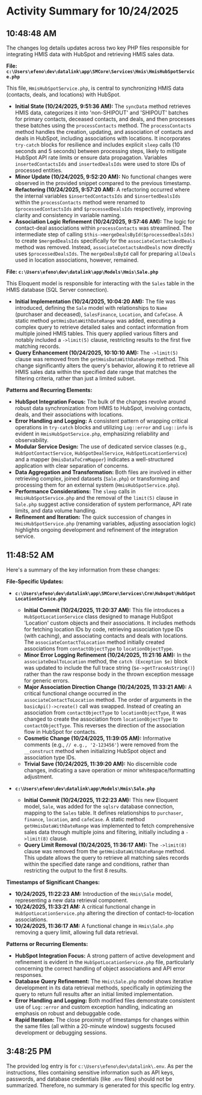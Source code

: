 # Activity Summary for 10/24/2025

## 10:48:48 AM
The changes log details updates across two key PHP files responsible for integrating HMIS data with HubSpot and retrieving HMIS sales data.

**File: `c:\Users\efeno\dev\datalink\app\SMCore\Services\Hmis\HmisHubSpotService.php`**

This file, `HmisHubSpotService.php`, is central to synchronizing HMIS data (contacts, deals, and locations) with HubSpot.
*   **Initial State (10/24/2025, 9:51:36 AM):** The `syncData` method retrieves HMIS data, categorizes it into 'non-SHIPOUT' and 'SHIPOUT' batches for primary contacts, deceased contacts, and deals, and then processes these batches using the `processContacts` method. The `processContacts` method handles the creation, updating, and association of contacts and deals in HubSpot, including associations with locations. It incorporates `try-catch` blocks for resilience and includes explicit `sleep` calls (10 seconds and 5 seconds) between processing steps, likely to mitigate HubSpot API rate limits or ensure data propagation. Variables `insertedContactsIds` and `insertedDealsIds` were used to store IDs of processed entities.
*   **Minor Update (10/24/2025, 9:52:20 AM):** No functional changes were observed in the provided snippet compared to the previous timestamp.
*   **Refactoring (10/24/2025, 9:57:20 AM):** A refactoring occurred where the internal variables `$insertedContactsIds` and `$insertedDealsIds` within the `processContacts` method were renamed to `$processedContactsIds` and `$processedDealsIds` respectively, improving clarity and consistency in variable naming.
*   **Association Logic Refinement (10/24/2025, 9:57:46 AM):** The logic for contact-deal associations within `processContacts` was streamlined. The intermediate step of calling `$this->mergeDealsById($processedDealsIds)` to create `$mergedDealsIds` specifically for the `associateContactsAndDeals` method was removed. Instead, `associateContactsAndDeals` now directly uses `$processedDealsIds`. The `mergeDealsById` call for preparing `allDeals` used in location associations, however, remained.

**File: `c:\Users\efeno\dev\datalink\app\Models\Hmis\Sale.php`**

This Eloquent model is responsible for interacting with the `Sales` table in the HMIS database (SQL Server connection).
*   **Initial Implementation (10/24/2025, 10:04:20 AM):** The file was introduced, defining the `Sale` model with relationships to `Name` (purchaser and deceased), `SalesFinance`, `Location`, and `CafeCase`. A static method `getHmisDataWithDateRange` was added, executing a complex query to retrieve detailed sales and contact information from multiple joined HMIS tables. This query applied various filters and notably included a `->limit(5)` clause, restricting results to the first five matching records.
*   **Query Enhancement (10/24/2025, 10:10:10 AM):** The `->limit(5)` clause was removed from the `getHmisDataWithDateRange` method. This change significantly alters the query's behavior, allowing it to retrieve all HMIS sales data within the specified date range that matches the filtering criteria, rather than just a limited subset.

**Patterns and Recurring Elements:**

*   **HubSpot Integration Focus:** The bulk of the changes revolve around robust data synchronization from HMIS to HubSpot, involving contacts, deals, and their associations with locations.
*   **Error Handling and Logging:** A consistent pattern of wrapping critical operations in `try-catch` blocks and utilizing `Log::error` and `Log::info` is evident in `HmisHubSpotService.php`, emphasizing reliability and observability.
*   **Modular Service Design:** The use of dedicated service classes (e.g., `HubSpotContactService`, `HubSpotDealService`, `HubSpotLocationService`) and a mapper (`HmisDataToCrmMapper`) indicates a well-structured application with clear separation of concerns.
*   **Data Aggregation and Transformation:** Both files are involved in either retrieving complex, joined datasets (`Sale.php`) or transforming and processing them for an external system (`HmisHubSpotService.php`).
*   **Performance Considerations:** The `sleep` calls in `HmisHubSpotService.php` and the removal of the `limit(5)` clause in `Sale.php` suggest active consideration of system performance, API rate limits, and data volume handling.
*   **Refinement and Iteration:** The quick succession of changes in `HmisHubSpotService.php` (renaming variables, adjusting association logic) highlights ongoing development and refinement of the integration service.

## 11:48:52 AM
Here's a summary of the key information from these changes:

**File-Specific Updates:**

*   **`c:\Users\efeno\dev\datalink\app\SMCore\Services\Crm\Hubspot\HubSpotLocationService.php`**
    *   **Initial Commit (10/24/2025, 11:20:37 AM):** This file introduces a `HubSpotLocationService` class designed to manage HubSpot 'Location' custom objects and their associations. It includes methods for fetching location IDs by code, retrieving association type IDs (with caching), and associating contacts and deals with locations. The `associateContactToLocation` method initially created associations from `contactObjectType` to `locationObjectType`.
    *   **Minor Error Logging Refinement (10/24/2025, 11:21:16 AM):** In the `associateDealToLocation` method, the `catch (Exception $e)` block was updated to include the full trace string (`$e->getTraceAsString()`) rather than the raw response body in the thrown exception message for generic errors.
    *   **Major Association Direction Change (10/24/2025, 11:33:21 AM):** A critical functional change occurred in the `associateContactToLocation` method. The order of arguments in the `basicApi()->create()` call was swapped. Instead of creating an association from `contactObjectType` to `locationObjectType`, it was changed to create the association from `locationObjectType` to `contactObjectType`. This reverses the direction of the association flow in HubSpot for contacts.
    *   **Cosmetic Change (10/24/2025, 11:39:05 AM):** Informative comments (e.g., `// e.g., '2-123456'`) were removed from the `__construct` method when initializing HubSpot object and association type IDs.
    *   **Trivial Save (10/24/2025, 11:39:20 AM):** No discernible code changes, indicating a save operation or minor whitespace/formatting adjustment.

*   **`c:\Users\efeno\dev\datalink\app\Models\Hmis\Sale.php`**
    *   **Initial Commit (10/24/2025, 11:22:23 AM):** This new Eloquent model, `Sale`, was added for the `sqlsrv` database connection, mapping to the `Sales` table. It defines relationships to `purchaser`, `finance`, `location`, and `cafeCase`. A static method `getHmisDataWithDateRange` was implemented to fetch comprehensive sales data through multiple joins and filtering, initially including a `->limit(8)` clause.
    *   **Query Limit Removal (10/24/2025, 11:36:17 AM):** The `->limit(8)` clause was removed from the `getHmisDataWithDateRange` method. This update allows the query to retrieve all matching sales records within the specified date range and conditions, rather than restricting the output to the first 8 results.

**Timestamps of Significant Changes:**

*   **10/24/2025, 11:22:23 AM:** Introduction of the `Hmis\Sale` model, representing a new data retrieval component.
*   **10/24/2025, 11:33:21 AM:** A critical functional change in `HubSpotLocationService.php` altering the direction of contact-to-location associations.
*   **10/24/2025, 11:36:17 AM:** A functional change in `Hmis\Sale.php` removing a query limit, allowing full data retrieval.

**Patterns or Recurring Elements:**

*   **HubSpot Integration Focus:** A strong pattern of active development and refinement is evident in the `HubSpotLocationService.php` file, particularly concerning the correct handling of object associations and API error responses.
*   **Database Query Refinement:** The `Hmis\Sale.php` model shows iterative development in its data retrieval methods, specifically in optimizing the query to return full results after an initial limited implementation.
*   **Error Handling and Logging:** Both modified files demonstrate consistent use of `Log::error` and custom exception handling, indicating an emphasis on robust and debuggable code.
*   **Rapid Iteration:** The close proximity of timestamps for changes within the same files (all within a 20-minute window) suggests focused development or debugging sessions.

## 3:48:25 PM
The provided log entry is for `c:\Users\efeno\dev\datalink\.env`. As per the instructions, files containing sensitive information such as API keys, passwords, and database credentials (like `.env` files) should not be summarized. Therefore, no summary is generated for this specific log entry.